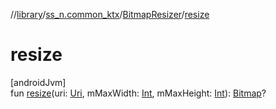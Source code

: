 //[library](../../../index.md)/[ss_n.common_ktx](../index.md)/[BitmapResizer](index.md)/[resize](resize.md)

# resize

[androidJvm]\
fun [resize](resize.md)(uri: [Uri](https://developer.android.com/reference/kotlin/android/net/Uri.html), mMaxWidth: [Int](https://kotlinlang.org/api/latest/jvm/stdlib/kotlin/-int/index.html), mMaxHeight: [Int](https://kotlinlang.org/api/latest/jvm/stdlib/kotlin/-int/index.html)): [Bitmap](https://developer.android.com/reference/kotlin/android/graphics/Bitmap.html)?
